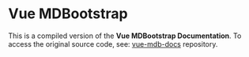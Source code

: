 # Vue MDBootstrap

This is a compiled version of the **Vue MDBootstrap Documentation**.
To access the original source code, see: 
[vue-mdb-docs](https://github.com/ahmadfajar/vue3-mdb-docs) repository.
